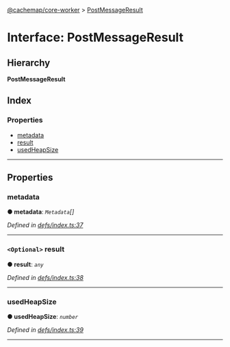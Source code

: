 [@cachemap/core-worker](../README.md) > [PostMessageResult](../interfaces/postmessageresult.md)

# Interface: PostMessageResult

## Hierarchy

**PostMessageResult**

## Index

### Properties

* [metadata](postmessageresult.md#metadata)
* [result](postmessageresult.md#result)
* [usedHeapSize](postmessageresult.md#usedheapsize)

---

## Properties

<a id="metadata"></a>

###  metadata

**● metadata**: *`Metadata`[]*

*Defined in [defs/index.ts:37](https://github.com/dylanaubrey/cachemap/blob/2a8e078/packages/core-worker/src/defs/index.ts#L37)*

___
<a id="result"></a>

### `<Optional>` result

**● result**: *`any`*

*Defined in [defs/index.ts:38](https://github.com/dylanaubrey/cachemap/blob/2a8e078/packages/core-worker/src/defs/index.ts#L38)*

___
<a id="usedheapsize"></a>

###  usedHeapSize

**● usedHeapSize**: *`number`*

*Defined in [defs/index.ts:39](https://github.com/dylanaubrey/cachemap/blob/2a8e078/packages/core-worker/src/defs/index.ts#L39)*

___

